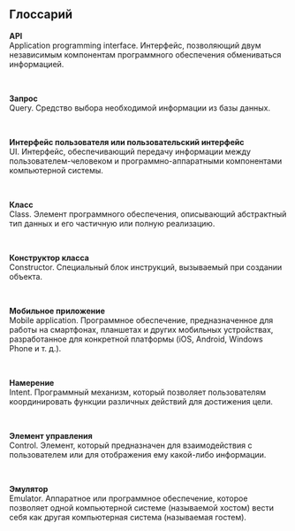 ## Глоссарий
**API**  
Application programming interface. Интерфейс, позволяющий двум независимым компонентам программного обеспечения обмениваться информацией.

<br/>

**Запрос**  
Query. Средство выбора необходимой информации из базы данных.  

<br/>

**Интерфейс пользователя или пользовательский интерфейс**  
UI. Интерфейс, обеспечивающий передачу информации между пользователем-человеком и программно-аппаратными компонентами компьютерной системы.  

<br/>

**Класс**  
Class. Элемент программного обеспечения, описывающий абстрактный тип данных и его частичную или полную реализацию.  

<br/>

**Конструктор класса**  
Constructor. Специальный блок инструкций, вызываемый при создании объекта.

<br/>

**Мобильное приложение**  
Mobile application. Программное обеспечение, предназначенное для работы на смартфонах, планшетах и других мобильных устройствах, разработанное для конкретной платформы (iOS, Android, Windows Phone и т. д.).

<br/>

**Намерение**  
Intent. Программный механизм, который позволяет пользователям координировать функции различных действий для достижения цели.

<br/>

**Элемент управления**  
Control. Элемент, который предназначен для взаимодействия с пользователем или для отображения ему какой-либо информации.

<br/>

**Эмулятор**  
Emulator. Аппаратное или программное обеспечение, которое позволяет одной компьютерной системе (называемой хостом) вести себя как другая компьютерная система (называемая гостем).

